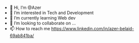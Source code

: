 - 👋 Hi, I’m @Azer
- 👀 I’m interested in Tech and Development
- 🌱 I’m currently learning Web dev 
- 💞️ I’m looking to collaborate on ...
- 📫 How to reach me https://www.linkedin.com/in/azer-belaid-69ab841ba/

<!---
Azer132/Azer132 is a ✨ special ✨ repository because its `README.md` (this file) appears on your GitHub profile.
You can click the Preview link to take a look at your changes.
--->
